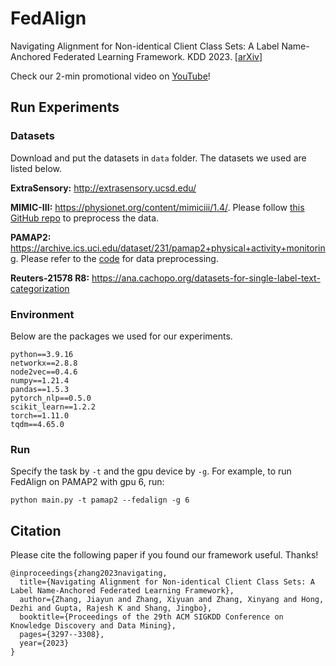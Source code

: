 # FedAlign
Navigating Alignment for Non-identical Client Class Sets: A Label Name-Anchored Federated Learning Framework. KDD 2023. [[arXiv](https://arxiv.org/pdf/2301.00489.pdf)]

Check our 2-min promotional video on [YouTube](https://www.youtube.com/watch?app=desktop&v=kXkgOGwbbUs&feature=youtu.be)!

## Run Experiments
### Datasets
Download and put the datasets in `data` folder. The datasets we used are listed below.

**ExtraSensory:** http://extrasensory.ucsd.edu/

**MIMIC-III:** https://physionet.org/content/mimiciii/1.4/. Please follow [this GitHub repo](https://github.com/SmokeShine/Convolutional-Attention-forMultiLabel-classification-CAML) to preprocess the data.

**PAMAP2:** https://archive.ics.uci.edu/dataset/231/pamap2+physical+activity+monitoring. Please refer to the [code](https://github.com/jiayunz/FedAlign/issues/1#issuecomment-1646515198) for data preprocessing.

**Reuters-21578 R8:** https://ana.cachopo.org/datasets-for-single-label-text-categorization

### Environment
Below are the packages we used for our experiments.
```
python==3.9.16
networkx==2.8.8
node2vec==0.4.6
numpy==1.21.4
pandas==1.5.3
pytorch_nlp==0.5.0
scikit_learn==1.2.2
torch==1.11.0
tqdm==4.65.0
```
### Run
Specify the task by `-t` and the gpu device by `-g`. For example, to run FedAlign on PAMAP2 with gpu 6, run:
```
python main.py -t pamap2 --fedalign -g 6
```

## Citation
Please cite the following paper if you found our framework useful. Thanks!
```
@inproceedings{zhang2023navigating,
  title={Navigating Alignment for Non-identical Client Class Sets: A Label Name-Anchored Federated Learning Framework},
  author={Zhang, Jiayun and Zhang, Xiyuan and Zhang, Xinyang and Hong, Dezhi and Gupta, Rajesh K and Shang, Jingbo},
  booktitle={Proceedings of the 29th ACM SIGKDD Conference on Knowledge Discovery and Data Mining},
  pages={3297--3308},
  year={2023}
}
```
